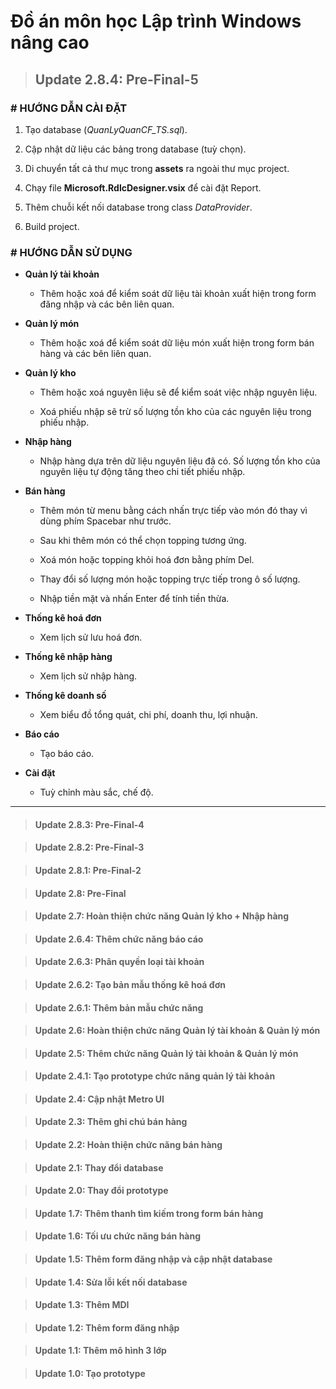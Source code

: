 # Đồ án môn học Lập trình Windows nâng cao

> ## Update 2.8.4: Pre-Final-5

### # HƯỚNG DẪN CÀI ĐẶT

  1. Tạo database (*QuanLyQuanCF_TS.sql*).
  
  2. Cập nhật dữ liệu các bảng trong database (tuỳ chọn).
  
  2. Di chuyển tất cả thư mục trong **assets** ra ngoài thư mục project.
  
  3. Chạy file **Microsoft.RdlcDesigner.vsix** để cài đặt Report.

  3. Thêm chuỗi kết nối database trong class *DataProvider*.
  
  5. Build project.

### # HƯỚNG DẪN SỬ DỤNG

- **Quản lý tài khoản**

  - Thêm hoặc xoá để kiểm soát dữ liệu tài khoản xuất hiện trong form đăng nhập và các bên liên quan.
  
- **Quản lý món**

  - Thêm hoặc xoá để kiểm soát dữ liệu món xuất hiện trong form bán hàng và các bên liên quan.

- **Quản lý kho**

  - Thêm hoặc xoá nguyên liệu sẽ để kiểm soát việc nhập nguyên liệu.
  
  - Xoá phiếu nhập sẽ trừ số lượng tồn kho của các nguyên liệu trong phiếu nhập.
  
- **Nhập hàng**

  - Nhập hàng dựa trên dữ liệu nguyên liệu đã có. Số lượng tồn kho của nguyên liệu tự động tăng theo chi tiết phiếu nhập.

- **Bán hàng**

  - Thêm món từ menu bằng cách nhấn trực tiếp vào món đó thay vì dùng phím Spacebar như trước.
  
  - Sau khi thêm món có thể chọn topping tương ứng.
  
  - Xoá món hoặc topping khỏi hoá đơn bằng phím Del.
  
  - Thay đổi số lượng món hoặc topping trực tiếp trong ô số lượng.
  
  - Nhập tiền mặt và nhấn Enter để tính tiền thừa.
  
- **Thống kê hoá đơn**

  - Xem lịch sử lưu hoá đơn.
  
- **Thống kê nhập hàng**

  - Xem lịch sử nhập hàng.
  
- **Thống kê doanh số**

  - Xem biểu đồ tổng quát, chi phí, doanh thu, lợi nhuận.
  
- **Báo cáo**

  - Tạo báo cáo.
  
- **Cài đặt**

  - Tuỳ chỉnh màu sắc, chế độ.

---

> #### Update 2.8.3: Pre-Final-4

> #### Update 2.8.2: Pre-Final-3

> #### Update 2.8.1: Pre-Final-2

> #### Update 2.8: Pre-Final

> #### Update 2.7: Hoàn thiện chức năng Quản lý kho + Nhập hàng

> #### Update 2.6.4: Thêm chức năng báo cáo

> #### Update 2.6.3: Phân quyền loại tài khoản

> #### Update 2.6.2: Tạo bản mẫu thống kê hoá đơn

> #### Update 2.6.1: Thêm bản mẫu chức năng

> #### Update 2.6: Hoàn thiện chức năng Quản lý tài khoản & Quản lý món

> #### Update 2.5: Thêm chức năng Quản lý tài khoản & Quản lý món

> #### Update 2.4.1: Tạo prototype chức năng quản lý tài khoản

> #### Update 2.4: Cập nhật Metro UI

> #### Update 2.3: Thêm ghi chú bán hàng

> #### Update 2.2: Hoàn thiện chức năng bán hàng

> #### Update 2.1: Thay đổi database

> #### Update 2.0: Thay đổi prototype

> #### Update 1.7: Thêm thanh tìm kiếm trong form bán hàng

> #### Update 1.6: Tối ưu chức năng bán hàng

> #### Update 1.5: Thêm form đăng nhập và cập nhật database

> #### Update 1.4: Sửa lỗi kết nối database
	
> #### Update 1.3: Thêm MDI
	
> #### Update 1.2: Thêm form đăng nhập

> #### Update 1.1: Thêm mô hình 3 lớp

> #### Update 1.0: Tạo prototype
